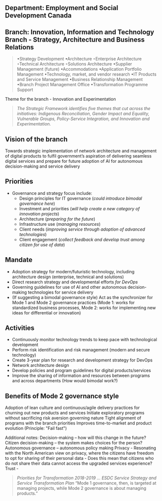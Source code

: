 ## Department: Employment and Social Development Canada
## Branch: Innovation, Information and Technology Branch - Strategy, Architecture and Business Relations
> •Strategy Development
> •Architecture
>     ◦Enterprise Architecture
>     ◦Technical Architecture
>     ◦Solutions Architecture
> •Supplier Management (future)
> •Accommodations
> •Application Portfolio Management
> •Technology, market, and vendor research
> •IT Products and Service Management
> •Business Relationship Management
> •Branch Project Management Office
> •Transformation Programme Support

Theme for the branch - Innovation and Experimentation 
>_The Strategic Framework identifies five themes that cut across the initiatives: Indigenous Reconciliation, Gender Impact and Equality, Vulnerable Groups, Policy-Service Integration, and Innovation and Experimentation._

## Vision of the branch
Towards strategic implementation of network architecture and management of digital products to fulfil government’s aspiration of delivering seamless digital services and prepare for future adoption of AI for autonomous decision-making and service delivery

## Priorities
- Governance and strategy focus include:
  * Design principles for IT governance (_could introduce bimodal governance here_)
  * Investment and priorities (_will help create a new category of innovation projects_)
  * Architecture (_preparing for the future_)
  * Infrastructure use (_managing resources_)
  * Client needs (_improving service through adoption of advanced technologies_)
  * Client engagement (_collect feedback and develop trust among citizen for use of data_)

## Mandate 
-	Adoption strategy for modern/futuristic technology, including architecture design (enterprise, technical and solutions)
-	Direct research strategy and developmental efforts _for DevOps_
-	Governing guidelines for use of AI and other autonomous decision-making technologies for service delivery 
-	(If suggesting a bimodal governance style) Act as the synchronizer for Mode 1 and Mode 2 governance practices (Mode 1: works for standardized business processes, Mode 2: works for implementing new ideas for differential or innovation)
	
## Activities
-	Continuously monitor technology trends to keep pace with technological development
-	Perform risk identification and risk management (modern and secure technology)
-	Create 3-year plan for research and development strategy for DevOps
- Network architecture design 
-	Develop policies and program guidelines for digital products/services
- Improve the sharing of information and resources between programs and across departments (How would bimodal work?)

## Benefits of Mode 2 governance style
Adoption of lean culture and continuous/agile delivery practices for churning out new products and services
Initiate exploratory programs without sacrificing risk aversion governing nature
Tight alignment of programs with the branch priorities
Improves time-to-market and product evolution (Principle: "Fail fast")

Additional notes:
Decision-making – how will this change in the future? 
Citizen decision-making – the system makes choices for the person?
Autonomous governance – autonomous policy making
Privacy - Resonating with the North American view on privacy, where the citizens have freedom to opt for sharing of their personal data - Does this mean that citizens who do not share their data cannot access the upgraded services experience?
Trust - 
> _Priorities for Transformation 2018-2019 … ESDC Service Strategy and Service Transformation Plan_
> “Mode 1 governance, then, is targeted at managing projects, while Mode 2 governance is about managing products.”
